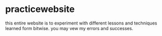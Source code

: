# practicewebsite
this entire website is to experiment with different lessons and techniques learned form bitwise. you may vew my errors and successes.
